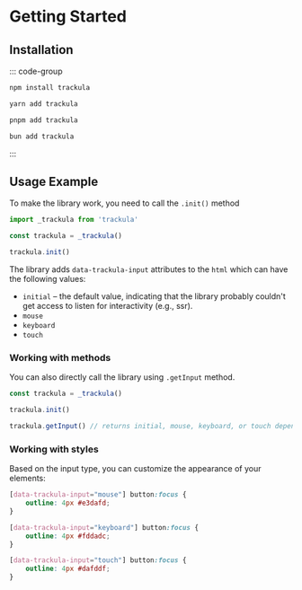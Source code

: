 # Getting Started

## Installation

::: code-group

```sh [npm]
npm install trackula
```

```sh [yarn]
yarn add trackula
```

```sh [pnpm]
pnpm add trackula
```

```sh [bun]
bun add trackula
```

:::

## Usage Example

To make the library work, you need to call the `.init()` method

```js
import _trackula from 'trackula'

const trackula = _trackula()

trackula.init()
```

The library adds `data-trackula-input` attributes to the `html` which can have the following values:

- `initial` – the default value, indicating that the library probably couldn't get access to listen for interactivity (e.g., ssr).
- `mouse`
- `keyboard`
- `touch`

### Working with methods

You can also directly call the library using `.getInput` method.

```js
const trackula = _trackula()

trackula.init()

trackula.getInput() // returns initial, mouse, keyboard, or touch depending on user behavior
```

### Working with styles

Based on the input type, you can customize the appearance of your elements:

```css
[data-trackula-input="mouse"] button:focus {
    outline: 4px #e3dafd;
}

[data-trackula-input="keyboard"] button:focus {
    outline: 4px #fddadc;
}

[data-trackula-input="touch"] button:focus {
    outline: 4px #dafddf;
}
```

